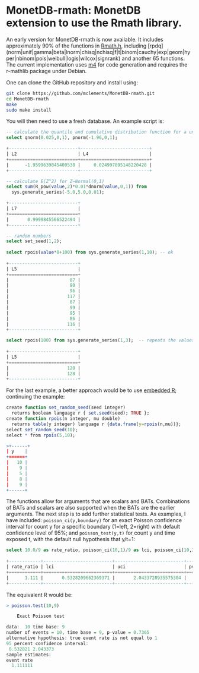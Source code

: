 

# MonetDB-rmath: MonetDB extension to use the Rmath library.

An early version for MonetDB-rmath is now available. It includes approximately 90% of the functions in [Rmath.h](http://docs.rexamine.com/R-devel/Rmath_8h_source.html), including [rpdq] (norm|unif|gamma|beta|lnorm|chisq|nchisq|f|t|binom|cauchy|exp|geom|hyper|nbinom|pois|weibull|logis|wilcox|signrank) and another 65 functions. The current implementation uses [m4](https://www.gnu.org/software/m4/m4.html) for code generation and requires the r-mathlib package under Debian.

One can clone the GitHub repository and install using:
``` bash
git clone https://github.com/mclements/MonetDB-rmath.git
cd MonetDB-rmath
make
sudo make install
```
You will then need to use a fresh database. An example script is:
``` SQL
-- calculate the quantile and cumulative distribution function for a unit normals
select qnorm(0.025,0,1), pnorm(-1.96,0,1);

+--------------------------+--------------------------+
| L2                       | L4                       |
+==========================+==========================+
|      -1.9599639845400538 |     0.024997895148220428 |
+--------------------------+--------------------------+

-- calculate E(Z^2) for Z~Normal(0,1)
select sum(R_pow(value,2)*0.01*dnorm(value,0,1)) from
  sys.generate_series(-5.0,5.0,0.01);

+--------------------------+
| L7                       |
+==========================+
|       0.9999845566522494 |
+--------------------------+

-- random numbers
select set_seed(1,2);
  
select rpois(value*0+100) from sys.generate_series(1,10); -- ok
  
+--------------------------+
| L5                       |
+==========================+
|                       87 |
|                       90 |
|                       96 |
|                      117 |
|                       87 |
|                       99 |
|                       95 |
|                       86 |
|                      116 |
+--------------------------+

select rpois(100) from sys.generate_series(1,3);  -- repeats the values:-<
  
+--------------------------+
| L5                       |
+==========================+
|                      128 |
|                      128 |
+--------------------------+
```

For the last example, a better approach would be to use [embedded R](https://www.monetdb.org/content/embedded-r-monetdb); continuing the example:

``` R
create function set_random_seed(seed integer)
  returns boolean language r { set.seed(seed); TRUE };
create function rpois(n integer, mu double)
  returns table(y integer) language r {data.frame(y=rpois(n,mu))};
select set_random_seed(10);
select * from rpois(5,10);

>+------+
| y    |
+======+
|   10 |
|    9 |
|    5 |
|    8 |
|    9 |
+------+
```

The functions allow for arguments that are scalars and BATs. Combinations of BATs and scalars are also supported when the BATs are the earlier arguments. The next step is to add further statistical tests. As examples, I have included: `poisson_ci(y,boundary)` for an exact Poisson confidence interval for count y for a specific boundary (1=left, 2=right) with default confidence level of 95%; and `poisson_test(y,t)` for count y and time exposed t, with the default null hypothesis that y/t=1:

``` SQL
select 10.0/9 as rate_ratio, poisson_ci(10,1)/9 as lci, poisson_ci(10,2)/9 as uci, poisson_test(10,9) as pvalue;
  
+------------+--------------------------+--------------------------+--------------------------+
| rate_ratio | lci                      | uci                      | pvalue                   |
+============+==========================+==========================+==========================+
|      1.111 |       0.5328209662369371 |       2.0433728935575304 |       0.7364887199809547 |
+------------+--------------------------+--------------------------+--------------------------+

```

The equivalent R would be:

``` R
> poisson.test(10,9)

	Exact Poisson test

data:  10 time base: 9
number of events = 10, time base = 9, p-value = 0.7365
alternative hypothesis: true event rate is not equal to 1
95 percent confidence interval:
 0.532821 2.043373
sample estimates:
event rate 
  1.111111 
```

